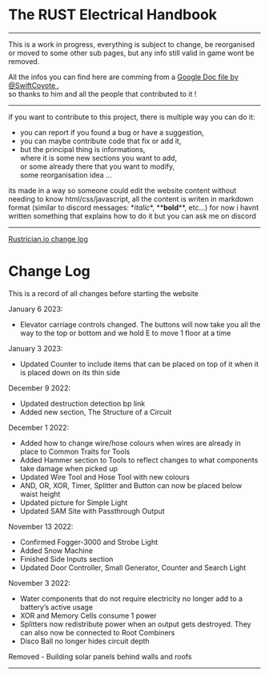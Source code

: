 # The RUST Electrical Handbook

---

This is a work in progress, everything is subject to change,
be reorganised or moved to some other sub pages,
but any info still valid in game wont be removed.

All the infos you can find here are comming from a [Google Doc file by @SwiftCoyote
](https://docs.google.com/document/d/19hr2dKtooN_YDF7TUsTdpLGadEEy9iyEFp12wbPnIas/edit?usp=sharing),  
so thanks to him and all the people that contributed to it !  

---

if you want to contribute to this project, there is multiple way you can do it:  

- you can report if you found a bug or have a suggestion,  
- you can maybe contribute code that fix or add it,  
- but the principal thing is informations,  
  where it is some new sections you want to add,  
  or some already there that you want to modify,  
  some reorganisation idea ...  

its made in a way so someone could edit the website content without needing to know html/css/javascript,
all the content is writen in markdown format (similar to discord messages: \**italic*\*, \*\***bold**\*\*, etc...)
for now i havnt written something that explains how to do it but you can ask me on discord

---

[Rustrician.io change log](https://www.reddit.com/r/rustrician/wiki/changelog/)

# Change Log

This is a record of all changes before starting the website

January 6 2023:

- Elevator carriage controls changed. The buttons will now take you all
  the way to the top or bottom and we hold E to move 1 floor at a time

January 3 2023:

- Updated Counter to include items that can be placed on top of it when
  it is placed down on its thin side

December 9 2022:

- Updated destruction detection bp link
- Added new section, The Structure of a Circuit

December 1 2022:

- Added how to change wire/hose colours when wires are already in place
  to Common Traits for Tools
- Added Hammer section to Tools to reflect changes to what components
  take damage when picked up
- Updated Wire Tool and Hose Tool with new colours
- AND, OR, XOR, Timer, Splitter and Button can now be placed below waist
  height
- Updated picture for Simple Light
- Updated SAM Site with Passthrough Output

November 13 2022:

- Confirmed Fogger-3000 and Strobe Light
- Added Snow Machine
- Finished Side Inputs section
- Updated Door Controller, Small Generator, Counter and Search Light

November 3 2022:

- Water components that do not require electricity no longer add to a
  battery’s active usage
- XOR and Memory Cells consume 1 power
- Splitters now redistribute power when an output gets destroyed. They
  can also now be connected to Root Combiners
- Disco Ball no longer hides circuit depth

Removed - Building solar panels behind walls and roofs

---
